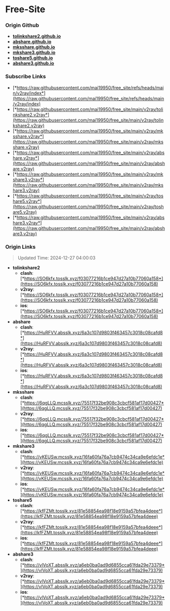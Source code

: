 # Free-Site

### Origin Github

- [**tolinkshare2.github.io**](https://github.com/tolinkshare2/tolinkshare2.github.io)
- [**abshare.github.io**](https://github.com/abshare/abshare.github.io)
- [**mksshare.github.io**](https://github.com/mksshare/mksshare.github.io)
- [**mkshare3.github.io**](https://github.com/mkshare3/mkshare3.github.io)
- [**toshare5.github.io**](https://github.com/toshare5/toshare5.github.io)
- [**abshare3.github.io**](https://github.com/abshare3/abshare3.github.io)

### Subscribe Links

- [*https://raw.githubusercontent.com/mai19950/free_site/refs/heads/main/v2ray/index*](https://raw.githubusercontent.com/mai19950/free_site/refs/heads/main/v2ray/index)
- [*https://raw.githubusercontent.com/mai19950/free_site/main/v2ray/tolinkshare2.v2ray*](https://raw.githubusercontent.com/mai19950/free_site/main/v2ray/tolinkshare2.v2ray)
- [*https://raw.githubusercontent.com/mai19950/free_site/main/v2ray/mksshare.v2ray*](https://raw.githubusercontent.com/mai19950/free_site/main/v2ray/mksshare.v2ray)
- [*https://raw.githubusercontent.com/mai19950/free_site/main/v2ray/abshare.v2ray*](https://raw.githubusercontent.com/mai19950/free_site/main/v2ray/abshare.v2ray)
- [*https://raw.githubusercontent.com/mai19950/free_site/main/v2ray/mkshare3.v2ray*](https://raw.githubusercontent.com/mai19950/free_site/main/v2ray/mkshare3.v2ray)
- [*https://raw.githubusercontent.com/mai19950/free_site/main/v2ray/toshare5.v2ray*](https://raw.githubusercontent.com/mai19950/free_site/main/v2ray/toshare5.v2ray)
- [*https://raw.githubusercontent.com/mai19950/free_site/main/v2ray/abshare3.v2ray*](https://raw.githubusercontent.com/mai19950/free_site/main/v2ray/abshare3.v2ray)

### Origin Links

> Updated Time: 2024-12-27 04:00:03

- **tolinkshare2**
  - **clash**: [*https://SO6kfx.tosslk.xyz/f03077216b1ce947d27a10b77060a158*](https://SO6kfx.tosslk.xyz/f03077216b1ce947d27a10b77060a158)
  - **v2ray**: [*https://SO6kfx.tosslk.xyz/f03077216b1ce947d27a10b77060a158*](https://SO6kfx.tosslk.xyz/f03077216b1ce947d27a10b77060a158)
  - **ios**: [*https://SO6kfx.tosslk.xyz/f03077216b1ce947d27a10b77060a158*](https://SO6kfx.tosslk.xyz/f03077216b1ce947d27a10b77060a158)
- **abshare**
  - **clash**: [*https://HuRFVV.absslk.xyz/6a3c107d9803f463457c3018c08cafd8*](https://HuRFVV.absslk.xyz/6a3c107d9803f463457c3018c08cafd8)
  - **v2ray**: [*https://HuRFVV.absslk.xyz/6a3c107d9803f463457c3018c08cafd8*](https://HuRFVV.absslk.xyz/6a3c107d9803f463457c3018c08cafd8)
  - **ios**: [*https://HuRFVV.absslk.xyz/6a3c107d9803f463457c3018c08cafd8*](https://HuRFVV.absslk.xyz/6a3c107d9803f463457c3018c08cafd8)
- **mksshare**
  - **clash**: [*https://6qgLLQ.mcsslk.xyz/75517f32be908c3cbcf581af17d00427*](https://6qgLLQ.mcsslk.xyz/75517f32be908c3cbcf581af17d00427)
  - **v2ray**: [*https://6qgLLQ.mcsslk.xyz/75517f32be908c3cbcf581af17d00427*](https://6qgLLQ.mcsslk.xyz/75517f32be908c3cbcf581af17d00427)
  - **ios**: [*https://6qgLLQ.mcsslk.xyz/75517f32be908c3cbcf581af17d00427*](https://6qgLLQ.mcsslk.xyz/75517f32be908c3cbcf581af17d00427)
- **mkshare3**
  - **clash**: [*https://vKEUSw.mcsslk.xyz/16fa60fa76a7cb9474c34ca9e6efdc1e*](https://vKEUSw.mcsslk.xyz/16fa60fa76a7cb9474c34ca9e6efdc1e)
  - **v2ray**: [*https://vKEUSw.mcsslk.xyz/16fa60fa76a7cb9474c34ca9e6efdc1e*](https://vKEUSw.mcsslk.xyz/16fa60fa76a7cb9474c34ca9e6efdc1e)
  - **ios**: [*https://vKEUSw.mcsslk.xyz/16fa60fa76a7cb9474c34ca9e6efdc1e*](https://vKEUSw.mcsslk.xyz/16fa60fa76a7cb9474c34ca9e6efdc1e)
- **toshare5**
  - **clash**: [*https://kfFZMt.tosslk.xyz/81e58854ea98f18e9159a57bfea4deee*](https://kfFZMt.tosslk.xyz/81e58854ea98f18e9159a57bfea4deee)
  - **v2ray**: [*https://kfFZMt.tosslk.xyz/81e58854ea98f18e9159a57bfea4deee*](https://kfFZMt.tosslk.xyz/81e58854ea98f18e9159a57bfea4deee)
  - **ios**: [*https://kfFZMt.tosslk.xyz/81e58854ea98f18e9159a57bfea4deee*](https://kfFZMt.tosslk.xyz/81e58854ea98f18e9159a57bfea4deee)
- **abshare3**
  - **clash**: [*https://vlVoXT.absslk.xyz/a6eb0ba0ad9d6855cca61fda29e73379*](https://vlVoXT.absslk.xyz/a6eb0ba0ad9d6855cca61fda29e73379)
  - **v2ray**: [*https://vlVoXT.absslk.xyz/a6eb0ba0ad9d6855cca61fda29e73379*](https://vlVoXT.absslk.xyz/a6eb0ba0ad9d6855cca61fda29e73379)
  - **ios**: [*https://vlVoXT.absslk.xyz/a6eb0ba0ad9d6855cca61fda29e73379*](https://vlVoXT.absslk.xyz/a6eb0ba0ad9d6855cca61fda29e73379)
